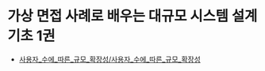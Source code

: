 # 가상 면접 사례로 배우는 대규모 시스템 설계 기초 1권
* [사용자_수에_따른_규모_확장성/사용자_수에_따른_규모_확장성](사용자_수에_따른_규모_확장성/사용자_수에_따른_규모_확장성)
